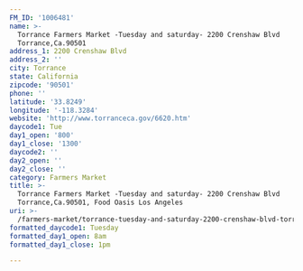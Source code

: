 ```yaml
---
FM_ID: '1006481'
name: >-
  Torrance Farmers Market -Tuesday and saturday- 2200 Crenshaw Blvd
  Torrance,Ca.90501
address_1: 2200 Crenshaw Blvd
address_2: ''
city: Torrance
state: California
zipcode: '90501'
phone: ''
latitude: '33.8249'
longitude: '-118.3284'
website: 'http://www.torranceca.gov/6620.htm'
daycode1: Tue
day1_open: '800'
day1_close: '1300'
daycode2: ''
day2_open: ''
day2_close: ''
category: Farmers Market
title: >-
  Torrance Farmers Market -Tuesday and saturday- 2200 Crenshaw Blvd
  Torrance,Ca.90501, Food Oasis Los Angeles
uri: >-
  /farmers-market/torrance-tuesday-and-saturday-2200-crenshaw-blvd-torrance-ca-905012200/
formatted_daycode1: Tuesday
formatted_day1_open: 8am
formatted_day1_close: 1pm

---
```

